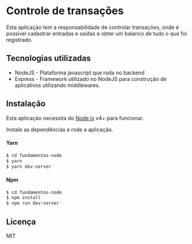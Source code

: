 # Controle de transações

Esta aplicação tem a responsabilidade de controlar transações, onde é possível cadastrar entradas e saídas e obter um balanco de tudo o que foi registrado.

## Tecnologias utilizadas

* NodeJS - Plataforma javascript que roda no backend
* Express - Framework utilizado no NodeJS para construção de aplicativos utilizando middlewares.

## Instalação

Esta aplicação necessita do [Node.js](https://nodejs.org/) v4+ para funcionar.

Instale as dependências e rode a aplicação.

#### Yarn
```sh
$ cd fundamentos-node
$ yarn
$ yarn dev:server
```
#### Npm
```sh
$ cd fundamentos-node
$ npm install
$ npm run dev:server
```
## Licença
MIT
